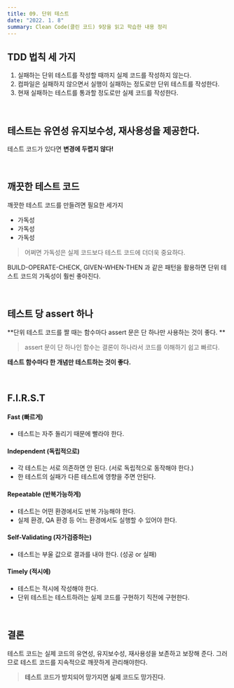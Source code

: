 ```yaml
---
title: 09. 단위 테스트
date: "2022. 1. 8"
summary: Clean Code(클린 코드) 9장을 읽고 학습한 내용 정리
---
```


## TDD 법칙 세 가지

1. 실패하는 단위 테스트를 작성할 때까지 실제 코드를 작성하지 않는다.
2. 컴파일은 실패하지 않으면서 실행이 실패하는 정도로만 단위 테스트를 작성한다.
3. 현재 실패하는 테스트를 통과할 정도로만 실제 코드를 작성한다.

<br>

## 테스트는 유연성 유지보수성, 재사용성을 제공한다.
테스트 코드가 있다면 **변경에 두렵지 않다!**

<br>

## 깨끗한 테스트 코드
깨끗한 테스트 코드를 만들려면 필요한 세가지

- 가독성
- 가독성
- 가독성

> 어쩌면 가독성은 실제 코드보다 테스트 코드에 더더욱 중요하다.

BUILD-OPERATE-CHECK, GIVEN-WHEN-THEN 과 같은 패턴을 활용하면 단위 테스트 코드의 가독성이 훨씬 좋아진다.

<br>

## 테스트 당 assert 하나
**단위 테스트 코드를 짤 때는 함수마다 assert 문은 단 하나만 사용하는 것이 좋다. **

> assert 문이 단 하나인 함수는 결론이 하나라서 코드를 이해하기 쉽고 빠르다.

**테스트 함수마다 한 개념만 테스트하는 것이 좋다.**  

<br>

## F.I.R.S.T

#### Fast (빠르게)

- 테스트는 자주 돌리기 때문에 빨라야 한다.

#### Independent (독립적으로)

- 각 테스트는 서로 의존하면 안 된다. (서로 독립적으로 동작해야 한다.)
- 한 테스트의 실패가 다른 테스트에 영향을 주면 안된다.

#### Repeatable (반복가능하게)

- 테스트는 어떤 환경에서도 반복 가능해야 한다.
- 실제 환경, QA 환경 등 어느 환경에서도 실행할 수 있어야 한다.

#### Self-Validating (자가검증하는)

- 테스트는 부울 값으로 결과를 내야 한다. (성공 or 실패)

#### Timely (적시에)

- 테스트는 적시에 작성해야 한다.
- 단위 테스트는 테스트하려는 실제 코드를 구현하기 직전에 구현한다.

<br>

## 결론
테스트 코드는 실제 코드의 유연성, 유지보수성, 재사용성을 보존하고 보장해 준다. 그러므로 테스트 코드를 지속적으로 깨끗하게 관리해야한다.

> **테스트 코드가 방치되어 망가지면 실제 코드도 망가진다.**

